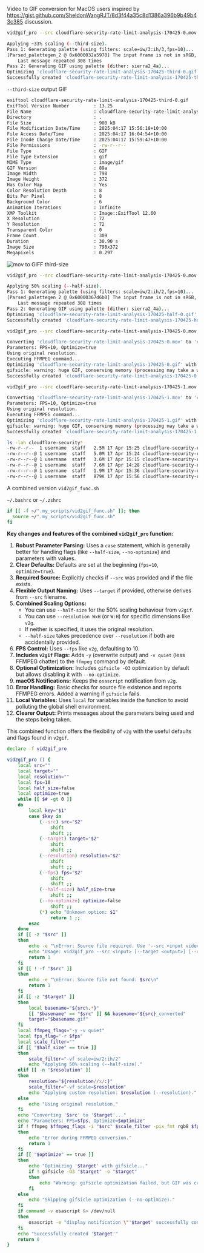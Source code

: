 Video to GIF conversion for MacOS users inspired by https://gist.github.com/SheldonWangRJT/8d3f44a35c8d1386a396b9b49b43c385 discussion.

~~~bash
vid2gif_pro --src cloudflare-security-rate-limit-analysis-170425-0.mov --third-size --target cloudflare-security-rate-limit-analysis-170425-third-0.gif

Applying ~33% scaling (--third-size).
Pass 1: Generating palette (using filters: scale=iw/3:ih/3,fps=10)...
[Parsed_palettegen_2 @ 0x6000032a5970] The input frame is not in sRGB, colors may be off
    Last message repeated 308 times
Pass 2: Generating GIF using palette (dither: sierra2_4a)...
Optimizing 'cloudflare-security-rate-limit-analysis-170425-third-0.gif' with gifsicle...
Successfully created 'cloudflare-security-rate-limit-analysis-170425-third-0.gif'
~~~

`--third-size` output GIF

~~~bash
exiftool cloudflare-security-rate-limit-analysis-170425-third-0.gif
ExifTool Version Number         : 13.25
File Name                       : cloudflare-security-rate-limit-analysis-170425-third-0.gif
Directory                       : .
File Size                       : 900 kB
File Modification Date/Time     : 2025:04:17 15:56:18+10:00
File Access Date/Time           : 2025:04:17 16:04:54+10:00
File Inode Change Date/Time     : 2025:04:17 15:59:47+10:00
File Permissions                : -rw-r--r--
File Type                       : GIF
File Type Extension             : gif
MIME Type                       : image/gif
GIF Version                     : 89a
Image Width                     : 798
Image Height                    : 372
Has Color Map                   : Yes
Color Resolution Depth          : 8
Bits Per Pixel                  : 8
Background Color                : 6
Animation Iterations            : Infinite
XMP Toolkit                     : Image::ExifTool 12.60
X Resolution                    : 72
Y Resolution                    : 72
Transparent Color               : 0
Frame Count                     : 309
Duration                        : 30.90 s
Image Size                      : 798x372
Megapixels                      : 0.297
~~~

![mov to GIFF third-size](examples/cloudflare-security-rate-limit-analysis-170425-third-0.gif)

~~~bash
vid2gif_pro --src cloudflare-security-rate-limit-analysis-170425-0.mov --half-size --target cloudflare-security-rate-limit-analysis-170425-half-0.gif

Applying 50% scaling (--half-size).
Pass 1: Generating palette (using filters: scale=iw/2:ih/2,fps=10)...
[Parsed_palettegen_2 @ 0x60000367d6b0] The input frame is not in sRGB, colors may be off
    Last message repeated 308 times
Pass 2: Generating GIF using palette (dither: sierra2_4a)...
Optimizing 'cloudflare-security-rate-limit-analysis-170425-half-0.gif' with gifsicle...
Successfully created 'cloudflare-security-rate-limit-analysis-170425-half-0.gif'
~~~

~~~bash
vid2gif_pro --src cloudflare-security-rate-limit-analysis-170425-0.mov --target cloudflare-security-rate-limit-analysis-170425-0.gif

Converting 'cloudflare-security-rate-limit-analysis-170425-0.mov' to 'cloudflare-security-rate-limit-analysis-170425-0.gif'...
Parameters: FPS=10, Optimize=true
Using original resolution.
Executing FFMPEG command...
Optimizing 'cloudflare-security-rate-limit-analysis-170425-0.gif' with gifsicle...
gifsicle: warning: huge GIF, conserving memory (processing may take a while)
Successfully created 'cloudflare-security-rate-limit-analysis-170425-0.gif'
~~~

~~~bash
vid2gif_pro --src cloudflare-security-rate-limit-analysis-170425-1.mov --target cloudflare-security-rate-limit-analysis-170425-1.gif

Converting 'cloudflare-security-rate-limit-analysis-170425-1.mov' to 'cloudflare-security-rate-limit-analysis-170425-1.gif'...
Parameters: FPS=10, Optimize=true
Using original resolution.
Executing FFMPEG command...
Optimizing 'cloudflare-security-rate-limit-analysis-170425-1.gif' with gifsicle...
gifsicle: warning: huge GIF, conserving memory (processing may take a while)
Successfully created 'cloudflare-security-rate-limit-analysis-170425-1.gif'
~~~

~~~bash
ls -lah cloudflare-security*        
-rw-r--r--  1 username  staff   2.5M 17 Apr 15:25 cloudflare-security-rate-limit-analysis-170425-0.gif
-rw-r--r--@ 1 username  staff   5.0M 17 Apr 15:24 cloudflare-security-rate-limit-analysis-170425-0.mov
-rw-r--r--@ 1 username  staff   3.6M 17 Apr 15:15 cloudflare-security-rate-limit-analysis-170425-1.gif
-rw-r--r--@ 1 username  staff   7.6M 17 Apr 14:28 cloudflare-security-rate-limit-analysis-170425-1.mov
-rw-r--r--@ 1 username  staff   1.9M 17 Apr 15:36 cloudflare-security-rate-limit-analysis-170425-half-0.gif
-rw-r--r--@ 1 username  staff   879K 17 Apr 15:56 cloudflare-security-rate-limit-analysis-170425-third-0.gif
~~~

A combined version `vid2gif_func.sh`

`~/.bashrc` or `~/.zshrc`

~~~bash
if [[ -f ~/".my_scripts/vid2gif_func.sh" ]]; then
  source ~/".my_scripts/vid2gif_func.sh"
fi
~~~

**Key changes and features of the combined `vid2gif_pro` function:**

1.  **Robust Parameter Parsing:** Uses a `case` statement, which is generally better for handling flags (like `--half-size`, `--no-optimize`) and parameters with values.
2.  **Clear Defaults:** Defaults are set at the beginning (`fps=10`, `optimize=true`).
3.  **Required Source:** Explicitly checks if `--src` was provided and if the file exists.
4.  **Flexible Output Naming:** Uses `--target` if provided, otherwise derives from `--src` filename.
5.  **Combined Scaling Options:**
    * You can use `--half-size` for the 50% scaling behaviour from `v2gif`.
    * You can use `--resolution WxH` (or `W:H`) for specific dimensions like `v2g`.
    * If neither is specified, it uses the original resolution.
    * `--half-size` takes precedence over `--resolution` if both are accidentally provided.
6.  **FPS Control:** Uses `--fps` like `v2g`, defaulting to 10.
7.  **Includes `v2gif` Flags:** Adds `-y` (overwrite output) and `-v quiet` (less FFMPEG chatter) to the `ffmpeg` command by default.
8.  **Optional Optimization:** Includes `gifsicle -O3` optimization by default but allows disabling it with `--no-optimize`.
9.  **macOS Notifications:** Keeps the `osascript` notification from `v2g`.
10. **Error Handling:** Basic checks for source file existence and reports FFMPEG errors. Added a warning if `gifsicle` fails.
11. **Local Variables:** Uses `local` for variables inside the function to avoid polluting the global shell environment.
12. **Clearer Output:** Prints messages about the parameters being used and the steps being taken.

This combined function offers the flexibility of `v2g` with the useful defaults and flags found in `v2gif`.

```bash
declare -f vid2gif_pro

vid2gif_pro () {
    local src="" 
    local target="" 
    local resolution="" 
    local fps=10 
    local half_size=false 
    local optimize=true 
    while [[ $# -gt 0 ]]
    do
        local key="$1" 
        case $key in
            (--src) src="$2" 
                shift
                shift ;;
            (--target) target="$2" 
                shift
                shift ;;
            (--resolution) resolution="$2" 
                shift
                shift ;;
            (--fps) fps="$2" 
                shift
                shift ;;
            (--half-size) half_size=true 
                shift ;;
            (--no-optimize) optimize=false 
                shift ;;
            (*) echo "Unknown option: $1"
                return 1 ;;
        esac
    done
    if [[ -z "$src" ]]
    then
        echo -e "\nError: Source file required. Use '--src <input video file>'.\n"
        echo "Usage: vid2gif_pro --src <input> [--target <output>] [--resolution <WxH>] [--fps <rate>] [--half-size] [--no-optimize]"
        return 1
    fi
    if [[ ! -f "$src" ]]
    then
        echo -e "\nError: Source file not found: $src\n"
        return 1
    fi
    if [[ -z "$target" ]]
    then
        local basename="${src%.*}" 
        [[ "$basename" == "$src" ]] && basename="${src}_converted" 
        target="$basename.gif" 
    fi
    local ffmpeg_flags="-y -v quiet" 
    local fps_flag="-r $fps" 
    local scale_filter="" 
    if [[ "$half_size" == true ]]
    then
        scale_filter="-vf scale=iw/2:ih/2" 
        echo "Applying 50% scaling (--half-size)."
    elif [[ -n "$resolution" ]]
    then
        resolution="${resolution//x/:}" 
        scale_filter="-vf scale=$resolution" 
        echo "Applying custom resolution: $resolution (--resolution)."
    else
        echo "Using original resolution."
    fi
    echo "Converting '$src' to '$target'..."
    echo "Parameters: FPS=$fps, Optimize=$optimize"
    if ! ffmpeg $ffmpeg_flags -i "$src" $scale_filter -pix_fmt rgb8 $fps_flag "$target"
    then
        echo "Error during FFMPEG conversion."
        return 1
    fi
    if [[ "$optimize" == true ]]
    then
        echo "Optimizing '$target' with gifsicle..."
        if ! gifsicle -O3 "$target" -o "$target"
        then
            echo "Warning: gifsicle optimization failed, but GIF was created."
        fi
    else
        echo "Skipping gifsicle optimization (--no-optimize)."
    fi
    if command -v osascript &> /dev/null
    then
        osascript -e "display notification \"'$target' successfully converted and saved\" with title \"Video to GIF Complete\""
    fi
    echo "Successfully created '$target'"
    return 0
}
```